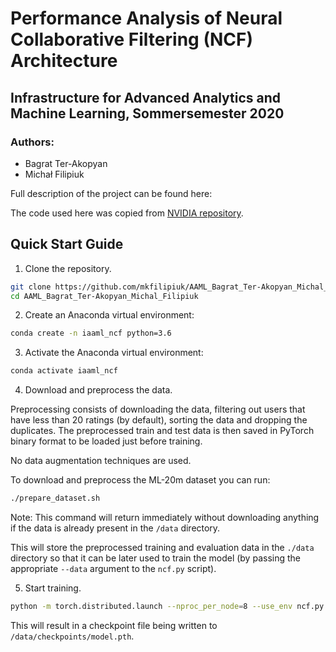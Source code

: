# Performance Analysis of Neural Collaborative Filtering (NCF) Architecture

## Infrastructure for Advanced Analytics and Machine Learning, Sommersemester 2020

### Authors:
  * Bagrat Ter-Akopyan
  * Michał Filipiuk
  
Full description of the project can be found here: <link to our pdf file>  

The code used here was copied from [NVIDIA repository](https://github.com/NVIDIA/DeepLearningExamples/tree/17bc6aac816cbada40e799b06735c309f9b7043a/PyTorch/Recommendation/NCF).


## Quick Start Guide

1. Clone the repository.
```bash
git clone https://github.com/mkfilipiuk/AAML_Bagrat_Ter-Akopyan_Michal_Filipiuk
cd AAML_Bagrat_Ter-Akopyan_Michal_Filipiuk
```

2. Create an Anaconda virtual environment:
```bash
conda create -n iaaml_ncf python=3.6
```

3. Activate the Anaconda virtual environment:
```bash
conda activate iaaml_ncf
```

4. Download and preprocess the data.

Preprocessing consists of downloading the data, filtering out users that have less than 20 ratings (by default), sorting the data and dropping the duplicates.
The preprocessed train and test data is then saved in PyTorch binary format to be loaded just before training.

No data augmentation techniques are used.

To download and preprocess the ML-20m dataset you can run:

```bash
./prepare_dataset.sh
```

Note: This command will return immediately without downloading anything if the data is already present in the `/data` directory.

This will store the preprocessed training and evaluation data in the `./data` directory so that it can be later
used to train the model (by passing the appropriate `--data` argument to the `ncf.py` script).

5. Start training.

```bash
python -m torch.distributed.launch --nproc_per_node=8 --use_env ncf.py --data /data/cache/ml-20m --checkpoint_dir /data/checkpoints/
```

This will result in a checkpoint file being written to `/data/checkpoints/model.pth`.
